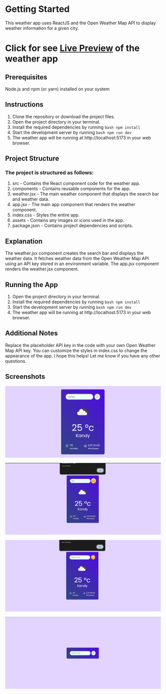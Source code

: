 # Getting Started

This weather app uses ReactJS and the Open Weather Map API to display weather information for a given city.

# Click for see [Live Preview](https://dkh-weather-app.netlify.app/) of the weather app

## Prerequisites

Node.js and npm (or yarn) installed on your system

## Instructions

1. Clone the repository or download the project files.
2. Open the project directory in your terminal.
3. Install the required dependencies by running `bash npm install`
4. Start the development server by running `bash npm run dev`
5. The weather app will be running at http://localhost:5173 in your web browser.

## Project Structure

### The project is structured as follows:

1. src - Contains the React component code for the weather app.
2. components - Contains reusable components for the app.
3. weather.jsx - The main weather component that displays the search bar and weather data.
4. app.jsx - The main app component that renders the weather component.
5. index.css - Styles the entire app.
6. assets - Contains any images or icons used in the app.
7. package.json - Contains project dependencies and scripts.

## Explanation

The weather.jsx component creates the search bar and displays the weather data. It fetches weather data from the Open Weather Map API using an API key stored in an environment variable. The app.jsx component renders the weather.jsx component.

## Running the App

1. Open the project directory in your terminal.
2. Install the required dependencies by running `bash npm install`
3. Start the development server by running `bash npm run dev`
4. The weather app will be running at http://localhost:5173 in your web browser.

## Additional Notes

Replace the placeholder API key in the code with your own Open Weather Map API key.
You can customize the styles in index.css to change the appearance of the app.
I hope this helps! Let me know if you have any other questions.

## Screenshots

![Screenshot 1](https://github.com/dkasun2001/weather-app/blob/main/screenshot1.JPG)

![Screenshot 2](https://github.com/dkasun2001/weather-app/blob/main/screenshot2.JPG)

![Screenshot 3](https://github.com/dkasun2001/weather-app/blob/main/screenshot3.JPG)

![Screenshot 4](https://github.com/dkasun2001/weather-app/blob/main/screenshot4.JPG)
